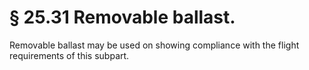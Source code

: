 # § 25.31   Removable ballast.

Removable ballast may be used on showing compliance with the flight requirements of this subpart. 




